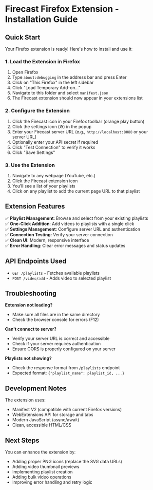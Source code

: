 # Firecast Firefox Extension - Installation Guide

## Quick Start

Your Firefox extension is ready! Here's how to install and use it:

### 1. Load the Extension in Firefox

1. Open Firefox
2. Type `about:debugging` in the address bar and press Enter
3. Click on "This Firefox" in the left sidebar
4. Click "Load Temporary Add-on..."
5. Navigate to this folder and select `manifest.json`
6. The Firecast extension should now appear in your extensions list

### 2. Configure the Extension

1. Click the Firecast icon in your Firefox toolbar (orange play button)
2. Click the settings icon (⚙️) in the popup
3. Enter your Firecast server URL (e.g., `http://localhost:8080` or your server URL)
4. Optionally enter your API secret if required
5. Click "Test Connection" to verify it works
6. Click "Save Settings"

### 3. Use the Extension

1. Navigate to any webpage (YouTube, etc.)
2. Click the Firecast extension icon
3. You'll see a list of your playlists
4. Click on any playlist to add the current page URL to that playlist

## Extension Features

✅ **Playlist Management**: Browse and select from your existing playlists  
✅ **One-Click Addition**: Add videos to playlists with a single click  
✅ **Settings Management**: Configure server URL and authentication  
✅ **Connection Testing**: Verify your server connection  
✅ **Clean UI**: Modern, responsive interface  
✅ **Error Handling**: Clear error messages and status updates

## API Endpoints Used

- `GET /playlists` - Fetches available playlists
- `POST /video/add` - Adds video to selected playlist

## Troubleshooting

**Extension not loading?**

- Make sure all files are in the same directory
- Check the browser console for errors (F12)

**Can't connect to server?**

- Verify your server URL is correct and accessible
- Check if your server requires authentication
- Ensure CORS is properly configured on your server

**Playlists not showing?**

- Check the response format from `/playlists` endpoint
- Expected format: `{"playlist_name": playlist_id, ...}`

## Development Notes

The extension uses:

- Manifest V2 (compatible with current Firefox versions)
- WebExtensions API for storage and tabs
- Modern JavaScript (async/await)
- Clean, accessible HTML/CSS

## Next Steps

You can enhance the extension by:

- Adding proper PNG icons (replace the SVG data URLs)
- Adding video thumbnail previews
- Implementing playlist creation
- Adding bulk video operations
- Improving error handling and retry logic
